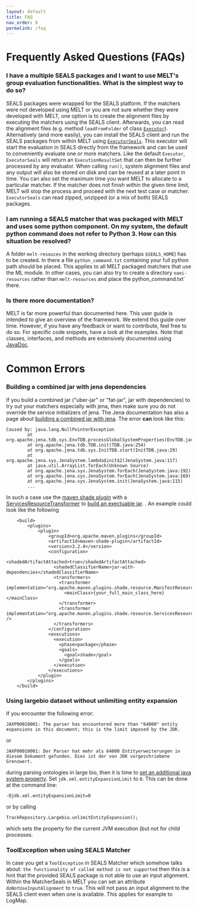 ```yaml
---
layout: default
title: FAQ
nav_order: 8
permalink: /faq
---
```


# Frequently Asked Questions (FAQs)

### I have a multiple SEALS packages and I want to use MELT's group evaluation functionalities. What is the simplest way to do so?
SEALS packages were wrapped for the SEALS platform. If the matchers were not developed using MELT or you are not sure 
whether they were developed with MELT, one option is to create the alignment files by executing the matchers 
using the SEALS client. Afterwards, you can read the alignment files (e.g. method `loadFromFolder` of class 
[`Executor`](https://github.com/dwslab/melt/tree/master/matching-eval/src/main/java/de/uni_mannheim/informatik/dws/melt/matching_eval/Executor.java)).<br/>
Alternatively (and more easily), you can install the SEALS client and run the SEALS packages from within MELT using 
[`ExecutorSeals`](https://github.com/dwslab/melt/tree/master/matching-eval/src/main/java/de/uni_mannheim/informatik/dws/melt/matching_eval/ExecutorSeals.java). This executor 
will start the evaluation in SEALS directly from the framework and can be used to conveniently evaluate one or more
matchers. Like the default `Executor`, `ExecutorSeals` will return an `ExecutionResultSet` that can then be further processed by 
any evaluator. When calling `run()`, system alignment files and any output will also be stored on disk and can be reused at 
a later point in time. You can also set the maximum time you want MELT to allocate to a particular matcher. If the matcher
does not finish within the given time limit, MELT will stop the process and proceed with the next test case or matcher.
`ExecutorSeals` can read zipped, unzipped (or a mix of both) SEALS packages.<br/>

### I am running a SEALS matcher that was packaged with MELT and uses some python component. On my system, the default python command does not refer to Python 3. How can this situation be resolved?
A folder `melt-resouces` in the working directory (perhaps `$SEALS_HOME`) has to be created. In there a file `python_command.txt` containing your full 
python path should be placed. This applies to all MELT packaged matchers that use the ML module. 
In other cases, you can also try to create a directory `oaei-resources` rather than `melt-resources`
and place the python_command.txt` there.

### Is there more documentation?
MELT is far more powerful than documented here. This user guide is intended to give an overview of the framework. We extend this guide over time. However, if you have any feedback or want to contribute, feel free to do so.
For specific code snippets, have a look at the examples. Note that classes, interfaces, and methods are extensively documented using [JavaDoc](/javadoc_latest/index.html).


# Common Errors

### Building a combined jar with jena dependencies

If you build a combined jar ("uber-jar" or "fat-jar", jar with dependencies) to try out your matchers especially with jena,
then make sure you do not override the service initializers of jena.
The Jena documentation has also a page about [building a combined jar with jena](https://jena.apache.org/documentation/notes/jena-repack.html).
The error **can** look like this:
```
Caused by: java.lang.NullPointerException
        at org.apache.jena.tdb.sys.EnvTDB.processGlobalSystemProperties(EnvTDB.java:33)
        at org.apache.jena.tdb.TDB.init(TDB.java:254)
        at org.apache.jena.tdb.sys.InitTDB.start(InitTDB.java:29)
        at org.apache.jena.sys.JenaSystem.lambda$init$2(JenaSystem.java:117)
        at java.util.ArrayList.forEach(Unknown Source)
        at org.apache.jena.sys.JenaSystem.forEach(JenaSystem.java:192)
        at org.apache.jena.sys.JenaSystem.forEach(JenaSystem.java:169)
        at org.apache.jena.sys.JenaSystem.init(JenaSystem.java:115)
        ...
```
In such a case use the [maven shade plugin](https://maven.apache.org/plugins/maven-shade-plugin/index.html) with a [ServicesResourceTransformer](https://maven.apache.org/plugins/maven-shade-plugin/examples/resource-transformers.html)
to [build an exectuable jar](https://maven.apache.org/plugins/maven-shade-plugin/examples/executable-jar.html).
.
An example could look like the following
```
    <build>
        <plugins>
            <plugin>
                <groupId>org.apache.maven.plugins</groupId>
                <artifactId>maven-shade-plugin</artifactId>
                <version>3.2.4</version>
                <configuration>
                  <shadedArtifactAttached>true</shadedArtifactAttached>
                  <shadedClassifierName>jar-with-dependencies</shadedClassifierName>
                  <transformers>
                    <transformer implementation="org.apache.maven.plugins.shade.resource.ManifestResourceTransformer">
                      <mainClass>{your_full_main_class_here}</mainClass>
                    </transformer>
                    <transformer implementation="org.apache.maven.plugins.shade.resource.ServicesResourceTransformer" />
                  </transformers>
                </configuration>
                <executions>
                  <execution>
                    <phase>package</phase>
                    <goals>
                      <goal>shade</goal>
                    </goals>
                  </execution>
                </executions>
            </plugin>
        </plugins>
    </build>
```


### Using largebio dataset without unlimiting entity expansion

If you encounter the following error:
```
JAXP00010001: The parser has encountered more than "64000" entity expansions in this document; this is the limit imposed by the JDK.
```
or 
```
JAXP00010001: Der Parser hat mehr als 64000 Entityerweiterungen in diesem Dokument gefunden. Dies ist der von JDK vorgeschriebene Grenzwert.
```
during parsing ontologies in large bio, then it is time to [set an additional java system property](https://community.appway.com/screen/kb/article/jdk-bug-xml-readers-share-the-same-entity-expansion-counter-1482810869950#).
Set `jdk.xml.entityExpansionLimit` to `0`. This can be done at the command line:
```
-Djdk.xml.entityExpansionLimit=0
```
or by calling 
```
TrackRepository.Largebio.unlimitEntityExpansion();
```
which sets the property for the current JVM execution (but not for child processes.



### ToolException when using SEALS Matcher

In case you get a `ToolException` in SEALS Matcher which somehow talks about:
```the functionality of called method is not supported```
then this is a hint that the provided SEALS package is not able to use an input alignment.
Within the MatcherSeals in MELT you can set an attribute `doNotUseInputAlignment` to `true`. 
This will not pass an input alignment to the SEALS client even when one is available.
This applies for example to LogMap.
